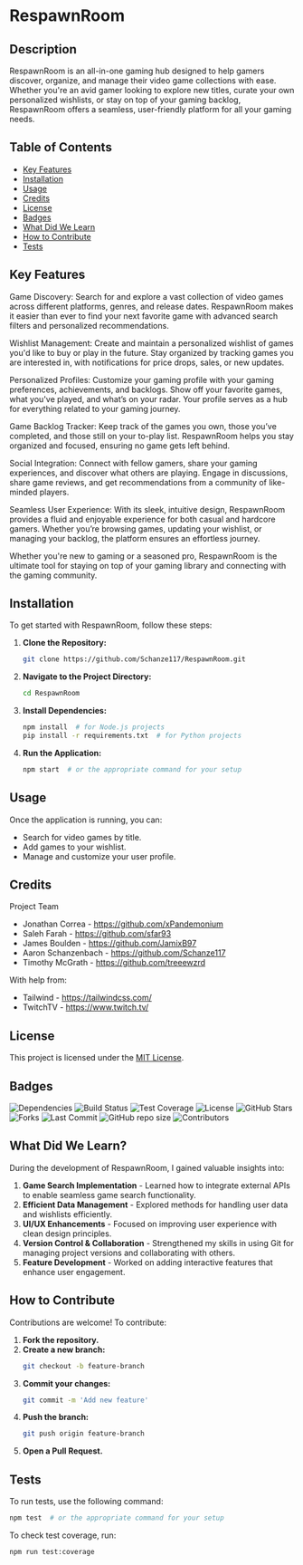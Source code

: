 # RespawnRoom

## Description

RespawnRoom is an all-in-one gaming hub designed to help gamers discover, organize, and manage their video game collections with ease. Whether you're an avid gamer looking to explore new titles, curate your own personalized wishlists, or stay on top of your gaming backlog, RespawnRoom offers a seamless, user-friendly platform for all your gaming needs.

## Table of Contents
- [Key Features](#key-features)
- [Installation](#installation)
- [Usage](#usage)
- [Credits](#credits)
- [License](#license)
- [Badges](#badges)
- [What Did We Learn](#what-did-we-learn)
- [How to Contribute](#how-to-contribute)
- [Tests](#tests)

## Key Features

Game Discovery: Search for and explore a vast collection of video games across different platforms, genres, and release dates. RespawnRoom makes it easier than ever to find your next favorite game with advanced search filters and personalized recommendations.

Wishlist Management: Create and maintain a personalized wishlist of games you'd like to buy or play in the future. Stay organized by tracking games you are interested in, with notifications for price drops, sales, or new updates.

Personalized Profiles: Customize your gaming profile with your gaming preferences, achievements, and backlogs. Show off your favorite games, what you've played, and what’s on your radar. Your profile serves as a hub for everything related to your gaming journey.

Game Backlog Tracker: Keep track of the games you own, those you’ve completed, and those still on your to-play list. RespawnRoom helps you stay organized and focused, ensuring no game gets left behind.

Social Integration: Connect with fellow gamers, share your gaming experiences, and discover what others are playing. Engage in discussions, share game reviews, and get recommendations from a community of like-minded players.

Seamless User Experience: With its sleek, intuitive design, RespawnRoom provides a fluid and enjoyable experience for both casual and hardcore gamers. Whether you’re browsing games, updating your wishlist, or managing your backlog, the platform ensures an effortless journey.

Whether you're new to gaming or a seasoned pro, RespawnRoom is the ultimate tool for staying on top of your gaming library and connecting with the gaming community.

## Installation

To get started with RespawnRoom, follow these steps:

1. **Clone the Repository:**
   ```bash
   git clone https://github.com/Schanze117/RespawnRoom.git
   ```
2. **Navigate to the Project Directory:**
   ```bash
   cd RespawnRoom
   ```
3. **Install Dependencies:**
   ```bash
   npm install  # for Node.js projects
   pip install -r requirements.txt  # for Python projects
   ```
4. **Run the Application:**
   ```bash
   npm start  # or the appropriate command for your setup
   ```

## Usage

Once the application is running, you can:

- Search for video games by title.
- Add games to your wishlist.
- Manage and customize your user profile.

## Credits

Project Team

- Jonathan Correa - https://github.com/xPandemonium
- Saleh Farah - https://github.com/sfar93
- James Boulden - https://github.com/JamixB97
- Aaron Schanzenbach - https://github.com/Schanze117
- Timothy McGrath - https://github.com/treeewzrd

With help from:

- Tailwind - https://tailwindcss.com/
- TwitchTV - https://www.twitch.tv/

## License

This project is licensed under the [MIT License](LICENSE).

## Badges

![Dependencies](https://img.shields.io/badge/dependencies-up%20to%20date-brightgreen)
![Build Status](https://img.shields.io/badge/build-passing-brightgreen)
![Test Coverage](https://img.shields.io/badge/coverage-95%25-brightgreen)
![License](https://img.shields.io/badge/license-MIT-blue)
![GitHub Stars](https://img.shields.io/github/stars/username/repository?style=social)
![Forks](https://img.shields.io/github/forks/username/repository?style=social)
![Last Commit](https://img.shields.io/github/last-commit/username/repository)
![GitHub repo size](https://img.shields.io/badge/Insights-Pulse-blue)
![Contributors](https://img.shields.io/badge/contributors-5-brightgreen)

## What Did We Learn?

During the development of RespawnRoom, I gained valuable insights into:

1. **Game Search Implementation** - Learned how to integrate external APIs to enable seamless game search functionality.
2. **Efficient Data Management** - Explored methods for handling user data and wishlists efficiently.
3. **UI/UX Enhancements** - Focused on improving user experience with clean design principles.
4. **Version Control & Collaboration** - Strengthened my skills in using Git for managing project versions and collaborating with others.
5. **Feature Development** - Worked on adding interactive features that enhance user engagement.

## How to Contribute

Contributions are welcome! To contribute:

1. **Fork the repository.**
2. **Create a new branch:**
   ```bash
   git checkout -b feature-branch
   ```
3. **Commit your changes:**
   ```bash
   git commit -m 'Add new feature'
   ```
4. **Push the branch:**
   ```bash
   git push origin feature-branch
   ```
5. **Open a Pull Request.**

## Tests

To run tests, use the following command:

```bash
npm test  # or the appropriate command for your setup
```

To check test coverage, run:

```bash
npm run test:coverage
```

